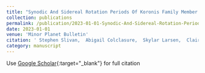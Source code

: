 ```yaml
---
title: "Synodic And Sidereal Rotation Periods Of Koronis Family Member (1389) Onnie"
collection: publications
permalink: /publication/2023-01-01-Synodic-And-Sidereal-Rotation-Periods-Of-Koronis-Family-Member-1389-Onnie
date: 2023-01-01
venue: 'Minor Planet Bulletin'
citation: ' Stephen Slivan,  Abigail Colclasure,  Skylar Larsen,  Claire McLellan-Cassivi,  Orisvaldo Neto,  Maurielle Noto,  Maya Redden,  Francis Wilkin, &quot;Synodic And Sidereal Rotation Periods Of Koronis Family Member (1389) Onnie.&quot; Minor Planet Bulletin, 2023.'
category: manuscript
---
```

Use [Google Scholar](https://scholar.google.com/scholar?q=Synodic+And+Sidereal+Rotation+Periods+Of+Koronis+Family+Member+(1389)+Onnie){:target="_blank"} for full citation